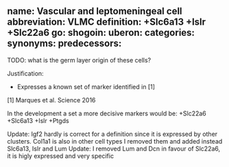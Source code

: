 name: Vascular and leptomeningeal cell
abbreviation: VLMC
definition: +Slc6a13 +Islr +Slc22a6
go:
shogoin: 
uberon:
categories:
synonyms:
predecessors:
---

TODO: what is the germ layer origin of these cells?

Justification:

* Expresses a known set of marker identified in [1]

[1] Marques et al. Science 2016

In the development a set a more decisive markers would be:
+Slc22a6 +Slc6a13 +Islr +Ptgds

Update: Igf2 hardly is correct for a definition since it is expressed by other clusters. Col1a1 is also in other cell types
I removed them and added instead Slc6a13, Islr and Lum
Update: I removed Lum and Dcn in favour of Slc22a6, it is higly expressed and very specific
